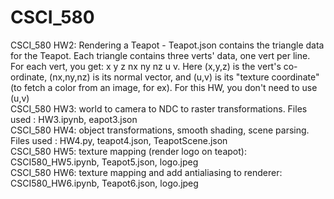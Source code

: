 # CSCI_580
CSCI_580 HW2:
Rendering a Teapot -
Teapot.json contains the triangle data for the Teapot.
Each triangle contains three verts' data, one vert per line. For each vert, you get: x y z nx ny nz u v.
Here (x,y,z) is the vert's co-ordinate, (nx,ny,nz) is its normal vector, and (u,v) is its "texture coordinate" (to fetch a color from an image, for ex). For this HW, you don't need to use (u,v)
<br/>
CSCI_580 HW3:
world to camera to NDC to raster transformations. Files used : HW3.ipynb, eapot3.json
<br/>
CSCI_580 HW4:
object transformations, smooth shading, scene parsing. Files used : HW4.py, teapot4.json, TeapotScene.json
<br/>
CSCI_580 HW5:
texture mapping (render logo on teapot): CSCI580_HW5.ipynb, Teapot5.json, logo.jpeg
<br/>
CSCI_580 HW6:
texture mapping and add antialiasing to renderer: CSCI580_HW6.ipynb, Teapot6.json, logo.jpeg

